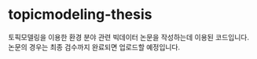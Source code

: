 # topicmodeling-thesis

토픽모델링을 이용한 환경 분야 관련 빅데이터 논문을 작성하는데 이용된 코드입니다. 논문의 경우는 최종 검수까지 완료되면 업로드할 예정입니다.
